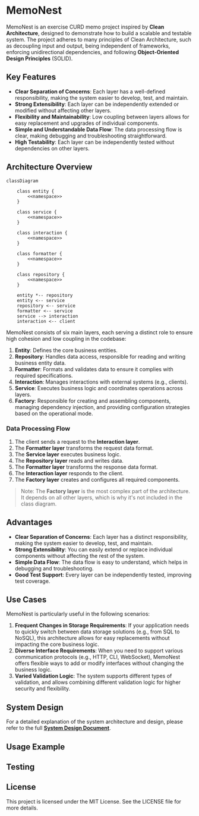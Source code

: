 # MemoNest

MemoNest is an exercise CURD memo project inspired by **Clean Architecture**, designed to demonstrate how to build a scalable and testable system. The project adheres to many principles of Clean Architecture, such as decoupling input and output, being independent of frameworks, enforcing unidirectional dependencies, and following **Object-Oriented Design Principles** (SOLID).

## Key Features

- **Clear Separation of Concerns**: Each layer has a well-defined responsibility, making the system easier to develop, test, and maintain.
- **Strong Extensibility**: Each layer can be independently extended or modified without affecting other layers.
- **Flexibility and Maintainability**: Low coupling between layers allows for easy replacement and upgrades of individual components.
- **Simple and Understandable Data Flow**: The data processing flow is clear, making debugging and troubleshooting straightforward.
- **High Testability**: Each layer can be independently tested without dependencies on other layers.

## Architecture Overview


```mermaid
classDiagram

    class entity {
        <<namespace>>
    }

    class service {
        <<namespace>>
    }

    class interaction {
        <<namespace>>
    }

    class formatter {
        <<namespace>>
    }

    class repository {
        <<namespace>>
    }

    entity *-- repository
    entity <-- service
    repository <-- service
    formatter <-- service
    service --> interaction
    interaction <-- client
```

MemoNest consists of six main layers, each serving a distinct role to ensure high cohesion and low coupling in the codebase:

1. **Entity**: Defines the core business entities.
2. **Repository**: Handles data access, responsible for reading and writing business entity data.
3. **Formatter**: Formats and validates data to ensure it complies with required specifications.
4. **Interaction**: Manages interactions with external systems (e.g., clients).
5. **Service**: Executes business logic and coordinates operations across layers.
6. **Factory**: Responsible for creating and assembling components, managing dependency injection, and providing configuration strategies based on the operational mode.

### Data Processing Flow

1. The client sends a request to the **Interaction layer**.
2. The **Formatter layer** transforms the request data format.
3. The **Service layer** executes business logic.
4. The **Repository layer** reads and writes data.
5. The **Formatter layer** transforms the response data format.
6. The **Interaction layer** responds to the client.
7. The **Factory layer** creates and configures all required components.

> Note: The **Factory layer** is the most complex part of the architecture. It depends on all other layers, which is why it's not included in the class diagram.

## Advantages

- **Clear Separation of Concerns**: Each layer has a distinct responsibility, making the system easier to develop, test, and maintain.
- **Strong Extensibility**: You can easily extend or replace individual components without affecting the rest of the system.
- **Simple Data Flow**: The data flow is easy to understand, which helps in debugging and troubleshooting.
- **Good Test Support**: Every layer can be independently tested, improving test coverage.

## Use Cases

MemoNest is particularly useful in the following scenarios:

1. **Frequent Changes in Storage Requirements**: If your application needs to quickly switch between data storage solutions (e.g., from SQL to NoSQL), this architecture allows for easy replacements without impacting the core business logic.
2. **Diverse Interface Requirements**: When you need to support various communication protocols (e.g., HTTP, CLI, WebSocket), MemoNest offers flexible ways to add or modify interfaces without changing the business logic.
3. **Varied Validation Logic**: The system supports different types of validation, and allows combining different validation logic for higher security and flexibility.

## System Design

For a detailed explanation of the system architecture and design, please refer to the full **[System Design Document](https://github.com/avengerandy/MemoNest/blob/master/SYSTEM.md)**.

## Usage Example

## Testing

## License

This project is licensed under the MIT License. See the LICENSE file for more details.
